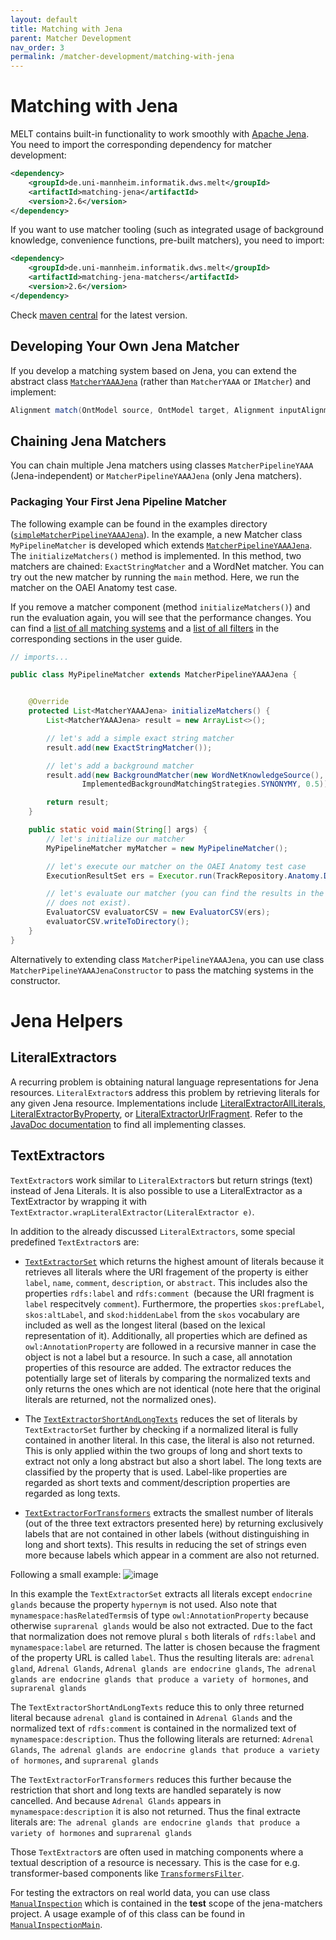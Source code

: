 ```yaml
---
layout: default
title: Matching with Jena
parent: Matcher Development
nav_order: 3
permalink: /matcher-development/matching-with-jena
---
```


# Matching with Jena
MELT contains built-in functionality to work smoothly with [Apache Jena](https://jena.apache.org/). You need to import the corresponding dependency for matcher development:

```xml
<dependency>
    <groupId>de.uni-mannheim.informatik.dws.melt</groupId>
    <artifactId>matching-jena</artifactId>
    <version>2.6</version>
</dependency>
```

If you want to use matcher tooling (such as integrated usage of background knowledge, convenience functions, pre-built matchers), you need to import:
```xml
<dependency>
    <groupId>de.uni-mannheim.informatik.dws.melt</groupId>
    <artifactId>matching-jena-matchers</artifactId>
    <version>2.6</version>
</dependency>
```

Check [maven central](https://mvnrepository.com/artifact/de.uni-mannheim.informatik.dws.melt/matching-jena) for the latest version.


## Developing Your Own Jena Matcher
If you develop a matching system based on Jena, you can extend the abstract class [`MatcherYAAAJena`](https://github.com/dwslab/melt/blob/master/matching-jena/src/main/java/de/uni_mannheim/informatik/dws/melt/matching_jena/MatcherYAAAJena.java) (rather than `MatcherYAAA` or `IMatcher`) and implement: 
```java
Alignment match(OntModel source, OntModel target, Alignment inputAlignment, Properties properties)
```

## Chaining Jena Matchers
You can chain multiple Jena matchers using classes `MatcherPipelineYAAA` (Jena-independent) or `MatcherPipelineYAAAJena` (only Jena matchers).

### Packaging Your First Jena Pipeline Matcher
The following example can be found in the examples directory ([`simpleMatcherPipelineYAAAJena`](https://github.com/dwslab/melt/tree/master/examples/simpleMatcherPipelineYAAAJena)).
In the example, a new Matcher class `MyPipelineMatcher` is developed which extends [`MatcherPipelineYAAAJena`](https://github.com/dwslab/melt/blob/master/matching-jena/src/main/java/de/uni_mannheim/informatik/dws/melt/matching_jena/MatcherPipelineYAAAJena.java). 
The `initializeMatchers()` method is implemented. In this method, two matchers are chained: `ExactStringMatcher` and a WordNet matcher.
You can try out the new matcher by running the `main` method. Here, we run the matcher on the OAEI Anatomy test case. 

If you remove a matcher component (method `initializeMatchers()`) and run the evaluation again, you will see that the performance changes.
You can find a [list of all matching systems](https://dwslab.github.io/melt/matcher-components/full-matcher-list) and a [list of all filters](https://dwslab.github.io/melt/matcher-components/full-filter-list) in the corresponding sections in the user guide.

```java
// imports...

public class MyPipelineMatcher extends MatcherPipelineYAAAJena {


    @Override
    protected List<MatcherYAAAJena> initializeMatchers() {
        List<MatcherYAAAJena> result = new ArrayList<>();

        // let's add a simple exact string matcher
        result.add(new ExactStringMatcher());

        // let's add a background matcher
        result.add(new BackgroundMatcher(new WordNetKnowledgeSource(),
                ImplementedBackgroundMatchingStrategies.SYNONYMY, 0.5));

        return result;
    }

    public static void main(String[] args) {
        // let's initialize our matcher
        MyPipelineMatcher myMatcher = new MyPipelineMatcher();

        // let's execute our matcher on the OAEI Anatomy test case
        ExecutionResultSet ers = Executor.run(TrackRepository.Anatomy.Default.getFirstTestCase(), myMatcher);

        // let's evaluate our matcher (you can find the results in the `results` folder (will be created if it
        // does not exist).
        EvaluatorCSV evaluatorCSV = new EvaluatorCSV(ers);
        evaluatorCSV.writeToDirectory();
    }
}
```

Alternatively to extending class `MatcherPipelineYAAAJena`, you can use class `MatcherPipelineYAAAJenaConstructor` to pass the matching systems in the constructor.


# Jena Helpers

## LiteralExtractors
A recurring problem is obtaining natural language representations for Jena resources. `LiteralExtractor`s address this problem by retrieving literals for any given Jena resource.
Implementations include [LiteralExtractorAllLiterals](https://github.com/dwslab/melt/blob/master/matching-jena-matchers/src/main/java/de/uni_mannheim/informatik/dws/melt/matching_jena_matchers/util/literalExtractors/LiteralExtractorAllLiterals.java), 
[LiteralExtractorByProperty](https://github.com/dwslab/melt/blob/master/matching-jena-matchers/src/main/java/de/uni_mannheim/informatik/dws/melt/matching_jena_matchers/util/literalExtractors/LiteralExtractorByProperty.java), or 
[LiteralExtractorUrlFragment](https://github.com/dwslab/melt/blob/master/matching-jena-matchers/src/main/java/de/uni_mannheim/informatik/dws/melt/matching_jena_matchers/util/literalExtractors/LiteralExtractorUrlFragment.java).
Refer to the [JavaDoc documentation](https://dwslab.github.io/melt/javadoc_latest/de/uni_mannheim/informatik/dws/melt/matching_jena/LiteralExtractor.html) to find all implementing classes.

## TextExtractors
`TextExtractor`s work similar to `LiteralExtractor`s but return strings (text) instead of Jena Literals.
It is also possible to use a LiteralExtractor as a TextExtractor by wrapping it with `TextExtractor.wrapLiteralExtractor(LiteralExtractor e)`.

In addition to the already discussed `LiteralExtractors`, some special predefined `TextExtractor`s are:
- [`TextExtractorSet`](https://github.com/dwslab/melt/blob/master/matching-jena-matchers/src/main/java/de/uni_mannheim/informatik/dws/melt/matching_jena_matchers/util/textExtractors/TextExtractorSet.java)
  which returns the highest amount of literals because it retrieves all literals where the URI fragement of the property is either `label`, `name`, `comment`, `description`, or `abstract`.
  This includes also the properties `rdfs:label` and `rdfs:comment `(because the URI fragment is `label` respecitvely `comment`).
  Furthermore, the properties `skos:prefLabel`, `skos:altLabel`, and `skod:hiddenLabel` from the `skos` vocabulary are included as well as 
  the longest literal (based on the lexical representation of it). Additionally, all properties which are defined as 
  `owl:AnnotationProperty` are followed in a recursive manner in case the object is not a label but a resource.
  In such a case, all annotation properties of this resource are added. The extractor reduces the potentially large set 
  of literals by comparing the normalized texts and only returns the ones which are not identical
  (note here that the original literals are returned, not the normalized ones).

- The [`TextExtractorShortAndLongTexts`](https://github.com/dwslab/melt/blob/master/matching-jena-matchers/src/main/java/de/uni_mannheim/informatik/dws/melt/matching_jena_matchers/util/textExtractors/TextExtractorShortAndLongTexts.java)
  reduces the set of literals by `TextExtractorSet` further by checking if a normalized literal is fully contained in another literal.
  In this case, the literal is also not returned. This is only applied within the two groups of long and short texts to extract
  not only a long abstract but also a short label. The long texts are classified by the property that is used.
  Label-like properties are regarded as short texts and comment/description properties are regarded as long texts.

- [`TextExtractorForTransformers`](https://github.com/dwslab/melt/blob/master/matching-jena-matchers/src/main/java/de/uni_mannheim/informatik/dws/melt/matching_jena_matchers/util/textExtractors/TextExtractorForTransformers.java)
  extracts the smallest number of literals (out of the three text extractors presented here) by returning exclusively labels
  that are not contained in other labels (without distinguishing in long and short texts). This results in reducing the set of strings
  even more because labels which appear in a comment are also not returned. 

Following a small example:
![image](/melt/media/textExtractorExample.png)

In this example the `TextExtractorSet` extracts all literals except `endocrine glands` because the property `hypernym` is not used.
Also note that `mynamespace:hasRelatedTerms`is of type `owl:AnnotationProperty` because otherwise `suprarenal glands` would be also not extracted.
Due to the fact that normalization does not remove plural `s` both literals of `rdfs:label` and `mynamespace:label` are returned.
The latter is chosen because the fragment of the property URL is called `label`.
Thus the resulting literals are: `adrenal gland`, `Adrenal Glands`, `Adrenal glands are endocrine glands`, `The adrenal glands are endocrine glands that produce a variety of hormones`, and `suprarenal glands`

The `TextExtractorShortAndLongTexts` reduce this to only three returned literal because `adrenal gland` is contained in `Adrenal Glands` and 
the normalized text of `rdfs:comment` is contained in the normalized text of `mynamespace:description`. Thus the following literals are returned:
`Adrenal Glands`, `The adrenal glands are endocrine glands that produce a variety of hormones`, and `suprarenal glands`

The `TextExtractorForTransformers` reduces this further because the restriction that short and long texts are handled separately is now cancelled.
And because `Adrenal Glands` appears in `mynamespace:description` it is also not returned. Thus the final extracte literals are:
`The adrenal glands are endocrine glands that produce a variety of hormones` and `suprarenal glands`

Those `TextExtractor`s are often used in matching components where a textual description of a resource is necessary.
This is the case for e.g. transformer-based components like [`TransformersFilter`](https://github.com/dwslab/melt/blob/master/matching-ml/src/main/java/de/uni_mannheim/informatik/dws/melt/matching_ml/python/nlptransformers/TransformersFilter.java).

For testing the extractors on real world data, you can use class [`ManualInspection`](https://github.com/dwslab/melt/blob/master/matching-jena-matchers/src/main/java/de/uni_mannheim/informatik/dws/melt/matching_jena_matchers/util/textExtractors/ManualInspection.java)
which is contained in the **test** scope of the jena-matchers project. A usage example of of this class can be found in [`ManualInspectionMain`](https://github.com/dwslab/melt/blob/master/matching-jena-matchers/src/test/java/de/uni_mannheim/informatik/dws/melt/matching_jena_matchers/util/textExtractors/ManualInspectionMain.java).